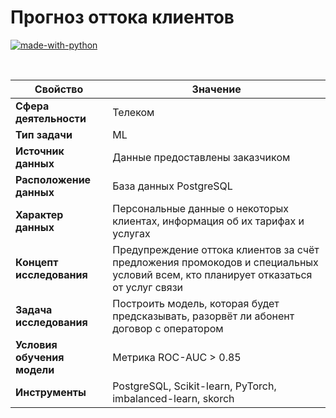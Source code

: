 # Прогноз оттока клиентов

[![made-with-python](https://img.shields.io/badge/Made%20with-Python-1f425f.svg)](https://www.python.org/)

<br>

Свойство | Значение
-|-
**Сфера деятельности** | Телеком
**Тип задачи** | ML
**Источник данных** | Данные предоставлены заказчиком
**Расположение данных** | База данных PostgreSQL
**Характер данных** | Персональные данные о некоторых клиентах, информация об их тарифах и услугах
**Концепт исследования** | Предупреждение оттока клиентов за счёт предложения промокодов и специальных условий всем, кто планирует отказаться от услуг связи
**Задача исследования** | Построить модель, которая будет предсказывать, разорвёт ли абонент договор с оператором
**Условия обучения модели** | Метрика ROC-AUC > 0.85
**Инструменты** | PostgreSQL, Scikit-learn, PyTorch, imbalanced-learn, skorch
